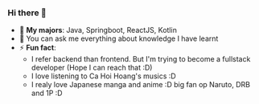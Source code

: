 ### Hi there 👋

- 🌱 **My majors**: Java, Springboot, ReactJS, Kotlin
- 💬 You can ask me everything about knowledge I have learnt
- ⚡ **Fun fact**:
  - I refer backend than frontend. But I'm trying to become a fullstack developer (Hope I can reach that :D)
  - I love listening to Ca Hoi Hoang's musics :D
  - I realy love Japanese manga and anime :D big fan op Naruto, DRB and 1P :D
